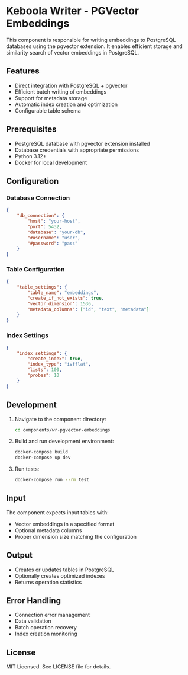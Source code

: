 # Keboola Writer - PGVector Embeddings

This component is responsible for writing embeddings to PostgreSQL databases using the pgvector extension. It enables efficient storage and similarity search of vector embeddings in PostgreSQL.

## Features

- Direct integration with PostgreSQL + pgvector
- Efficient batch writing of embeddings
- Support for metadata storage
- Automatic index creation and optimization
- Configurable table schema

## Prerequisites

- PostgreSQL database with pgvector extension installed
- Database credentials with appropriate permissions
- Python 3.12+
- Docker for local development

## Configuration

### Database Connection
```json
{
    "db_connection": {
        "host": "your-host",
        "port": 5432,
        "database": "your-db",
        "#username": "user",
        "#password": "pass"
    }
}
```

### Table Configuration
```json
{
    "table_settings": {
        "table_name": "embeddings",
        "create_if_not_exists": true,
        "vector_dimension": 1536,
        "metadata_columns": ["id", "text", "metadata"]
    }
}
```

### Index Settings
```json
{
    "index_settings": {
        "create_index": true,
        "index_type": "ivfflat",
        "lists": 100,
        "probes": 10
    }
}
```

## Development

1. Navigate to the component directory:
   ```bash
   cd components/wr-pgvector-embeddings
   ```

2. Build and run development environment:
   ```bash
   docker-compose build
   docker-compose up dev
   ```

3. Run tests:
   ```bash
   docker-compose run --rm test
   ```

## Input

The component expects input tables with:
- Vector embeddings in a specified format
- Optional metadata columns
- Proper dimension size matching the configuration

## Output

- Creates or updates tables in PostgreSQL
- Optionally creates optimized indexes
- Returns operation statistics

## Error Handling

- Connection error management
- Data validation
- Batch operation recovery
- Index creation monitoring

## License

MIT Licensed. See LICENSE file for details.
